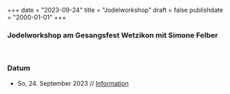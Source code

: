 ﻿﻿+++
date = "2023-09-24"
title = "Jodelworkshop"
draft = false
publishdate = "2000-01-01"
+++

### Jodelworkshop am Gesangsfest Wetzikon mit Simone Felber

<br>


### Datum

* So, 24. September 2023  // [Information](https://www.hgn250.ch/veranstaltungen/gesangfest/) 